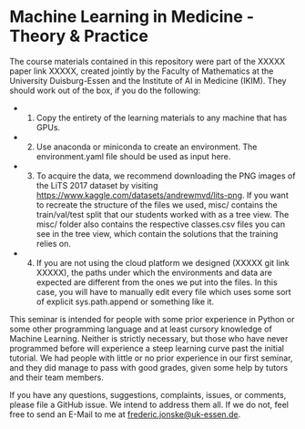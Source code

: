 # Machine Learning in Medicine - Theory & Practice

The course materials contained in this repository were part of the XXXXX paper link XXXXX, created jointly by the Faculty of Mathematics at the University Duisburg-Essen and the Institute of AI in Medicine (IKIM). They should work out of the box, if you do the following:
- 1) Copy the entirety of the learning materials to any machine that has GPUs.
- 2) Use anaconda or miniconda to create an environment. The environment.yaml file should be used as input here.
- 3) To acquire the data, we recommend downloading the PNG images of the LiTS 2017 dataset by visiting https://www.kaggle.com/datasets/andrewmvd/lits-png. If you want to recreate the structure of the files we used, misc/ contains the train/val/test split that our students worked with as a tree view. The misc/ folder also contains the respective classes.csv files you can see in the tree view, which contain the solutions that the training relies on.
- 4) If you are not using the cloud platform we designed (XXXXX git link XXXXX), the paths under which the environments and data are expected are different from the ones we put into the files. In this case, you will have to manually edit every file which uses some sort of explicit sys.path.append or something like it.

This seminar is intended for people with some prior experience in Python or some other programming language and at least cursory knowledge of Machine Learning. Neither is strictly necessary, but those who have never programmed before will experience a steep learning curve past the initial tutorial. We had people with little or no prior experience in our first seminar, and they did manage to pass with good grades, given some help by tutors and their team members.

If you have any questions, suggestions, complaints, issues, or comments, please file a GitHub issue. We intend to address them all. If we do not, feel free to send an E-Mail to me at frederic.jonske@uk-essen.de.